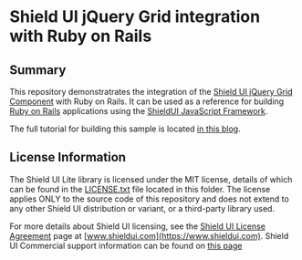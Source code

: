 # Shield UI jQuery Grid integration with Ruby on Rails

## Summary
This repository demonstratrates the integration of the [Shield UI jQuery Grid Component](https://www.shieldui.com/products/grid) with Ruby on Rails. It can be used as a reference for building [Ruby on Rails](http://rubyonrails.org/) applications using the [ShieldUI JavaScript Framework](https://www.shieldui.com/).

The full tutorial for building this sample is located [in this blog](https://www.shieldui.com/blogs/shieldui-jquery-grid-with-ruby-on-rails).

## License Information

The Shield UI Lite library is licensed under the MIT license, details of which can be found in the [LICENSE.txt](LICENSE.txt) file located in this folder.
The license applies ONLY to the source code of this repository and does not extend to any other Shield UI distribution or variant, or a third-party library used. 

For more details about Shield UI licensing, see the [Shield UI License Agreement](https://www.shieldui.com/eula) page at [www.shieldui.com](https://www.shieldui.com).
Shield UI Commercial support information can be found on [this page](https://www.shieldui.com/support.options)
